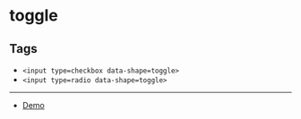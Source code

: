 # toggle

## Tags

- `<input type=checkbox data-shape=toggle>`
- `<input type=radio data-shape=toggle>`

---

- [Demo](https://axtk.me/x/web_essentials#toggle)
